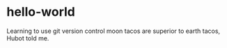 # hello-world
Learning to use git version control
moon tacos are superior to earth tacos, Hubot told me.
